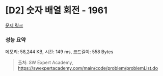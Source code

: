 # [D2] 숫자 배열 회전 - 1961 

[문제 링크](https://swexpertacademy.com/main/code/problem/problemDetail.do?contestProbId=AV5Pq-OKAVYDFAUq) 

### 성능 요약

메모리: 58,244 KB, 시간: 149 ms, 코드길이: 558 Bytes



> 출처: SW Expert Academy, https://swexpertacademy.com/main/code/problem/problemList.do